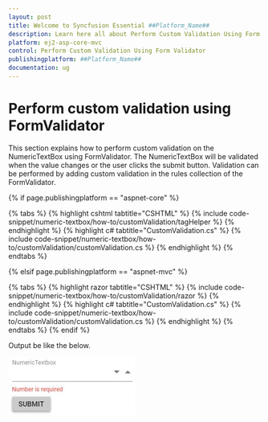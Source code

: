 ```yaml
---
layout: post
title: Welcome to Syncfusion Essential ##Platform_Name##
description: Learn here all about Perform Custom Validation Using Form Validator of Syncfusion Essential ##Platform_Name## widgets based on HTML5 and jQuery.
platform: ej2-asp-core-mvc
control: Perform Custom Validation Using Form Validator
publishingplatform: ##Platform_Name##
documentation: ug
---
```


# Perform custom validation using FormValidator

This section explains how to perform custom validation on the NumericTextBox using FormValidator. The NumericTextBox will be validated when the value changes or the user clicks the submit button.
Validation can be performed by adding custom validation in the rules collection of the FormValidator.

{% if page.publishingplatform == "aspnet-core" %}

{% tabs %}
{% highlight cshtml tabtitle="CSHTML" %}
{% include code-snippet/numeric-textbox/how-to/customValidation/tagHelper %}
{% endhighlight %}
{% highlight c# tabtitle="CustomValidation.cs" %}
{% include code-snippet/numeric-textbox/how-to/customValidation/customValidation.cs %}
{% endhighlight %}
{% endtabs %}

{% elsif page.publishingplatform == "aspnet-mvc" %}

{% tabs %}
{% highlight razor tabtitle="CSHTML" %}
{% include code-snippet/numeric-textbox/how-to/customValidation/razor %}
{% endhighlight %}
{% highlight c# tabtitle="CustomValidation.cs" %}
{% include code-snippet/numeric-textbox/how-to/customValidation/customValidation.cs %}
{% endhighlight %}
{% endtabs %}
{% endif %}



Output be like the below.

![NumericTextBox Sample](../images/customValidation.png)